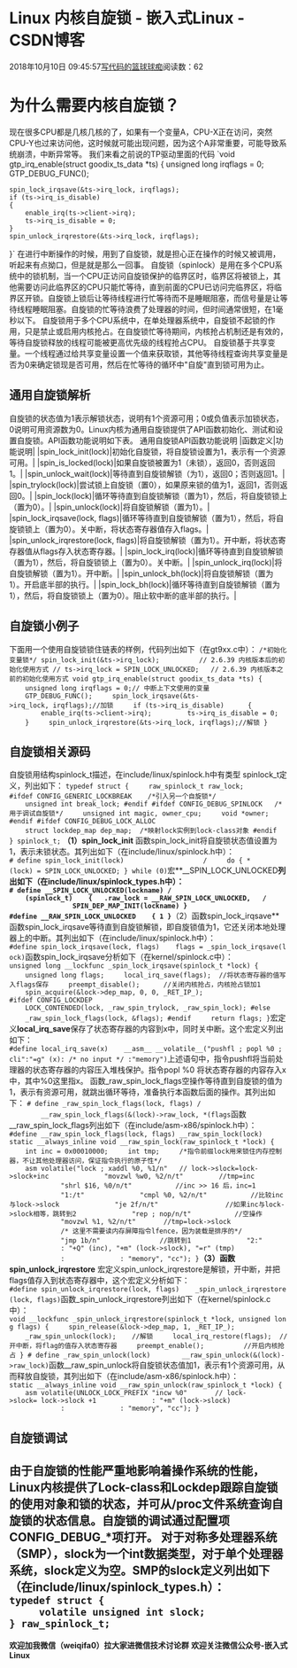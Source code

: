 
# Linux 内核自旋锁 - 嵌入式Linux - CSDN博客

2018年10月10日 09:45:57[写代码的篮球球痴](https://me.csdn.net/weiqifa0)阅读数：62



# 为什么需要内核自旋锁？
现在很多CPU都是几核几核的了，如果有一个变量A，CPU-X正在访问，突然CPU-Y也过来访问他，这时候就可能出现问题，因为这个A非常重要，可能导致系统崩溃，中断异常等。
我们来看之前说的TP驱动里面的代码
`void gtp_irq_enable(struct goodix_ts_data *ts)
{
    unsigned long irqflags = 0;
    GTP_DEBUG_FUNC();
    
    spin_lock_irqsave(&ts->irq_lock, irqflags);
    if (ts->irq_is_disable) 
    {
        enable_irq(ts->client->irq);
        ts->irq_is_disable = 0; 
    }
    spin_unlock_irqrestore(&ts->irq_lock, irqflags);
}`
在进行中断操作的时候，用到了自旋锁，就是担心正在操作的时候又被调用，听起来有点拗口，但是就是那么一回事。
自旋锁（spinlock）是用在多个CPU系统中的锁机制，当一个CPU正访问自旋锁保护的临界区时，临界区将被锁上，其他需要访问此临界区的CPU只能忙等待，直到前面的CPU已访问完临界区，将临界区开锁。自旋锁上锁后让等待线程进行忙等待而不是睡眠阻塞，而信号量是让等待线程睡眠阻塞。自旋锁的忙等待浪费了处理器的时间，但时间通常很短，在1毫秒以下。
自旋锁用于多个CPU系统中，在单处理器系统中，自旋锁不起锁的作用，只是禁止或启用内核抢占。在自旋锁忙等待期间，内核抢占机制还是有效的，等待自旋锁释放的线程可能被更高优先级的线程抢占CPU。
自旋锁基于共享变量。一个线程通过给共享变量设置一个值来获取锁，其他等待线程查询共享变量是否为0来确定锁现是否可用，然后在忙等待的循环中"自旋"直到锁可用为止。

## 通用自旋锁解析
自旋锁的状态值为1表示解锁状态，说明有1个资源可用；0或负值表示加锁状态，0说明可用资源数为0。Linux内核为通用自旋锁提供了API函数初始化、测试和设置自旋锁。API函数功能说明如下表。
通用自旋锁API函数功能说明
|函数定义|功能说明|
|spin_lock_init(lock)|初始化自旋锁，将自旋锁设置为1，表示有一个资源可用。|
|spin_is_locked(lock)|如果自旋锁被置为1（未锁），返回0，否则返回1。|
|spin_unlock_wait(lock)|等待直到自旋锁解锁（为1），返回0；否则返回1。|
|spin_trylock(lock)|尝试锁上自旋锁（置0），如果原来锁的值为1，返回1，否则返回0。|
|spin_lock(lock)|循环等待直到自旋锁解锁（置为1），然后，将自旋锁锁上（置为0）。|
|spin_unlock(lock)|将自旋锁解锁（置为1）。|
|spin_lock_irqsave(lock, flags)|循环等待直到自旋锁解锁（置为1），然后，将自旋锁锁上（置为0）。关中断，将状态寄存器值存入flags。|
|spin_unlock_irqrestore(lock, flags)|将自旋锁解锁（置为1）。开中断，将状态寄存器值从flags存入状态寄存器。|
|spin_lock_irq(lock)|循环等待直到自旋锁解锁（置为1），然后，将自旋锁锁上（置为0）。关中断。|
|spin_unlock_irq(lock)|将自旋锁解锁（置为1）。开中断。|
|spin_unlock_bh(lock)|将自旋锁解锁（置为1）。开启底半部的执行。|
|spin_lock_bh(lock)|循环等待直到自旋锁解锁（置为1），然后，将自旋锁锁上（置为0）。阻止软中断的底半部的执行。|

## 自旋锁小例子
下面用一个使用自旋锁锁住链表的样例，代码列出如下（在gt9xx.c中）：
`/*初始化变量锁*/
spin_lock_init(&ts->irq_lock);          // 2.6.39 内核版本后的初始化使用方式
// ts->irq_lock = SPIN_LOCK_UNLOCKED;   // 2.6.39 内核版本之前的初始化使用方式
void gtp_irq_enable(struct goodix_ts_data *ts)
{
    unsigned long irqflags = 0;// 中断上下文使用的变量
    GTP_DEBUG_FUNC();
    spin_lock_irqsave(&ts->irq_lock, irqflags);//加锁
    if (ts->irq_is_disable) 
    {
        enable_irq(ts->client->irq);
        ts->irq_is_disable = 0; 
    }
    spin_unlock_irqrestore(&ts->irq_lock, irqflags);//解锁
}`
## 自旋锁相关源码
自旋锁用结构spinlock_t描述，在include/linux/spinlock.h中有类型 spinlock_t定义，列出如下：
`typedef struct {
    raw_spinlock_t raw_lock;
#ifdef CONFIG_GENERIC_LOCKBREAK    /*引入另一个自旋锁*/
    unsigned int break_lock;
#endif
#ifdef CONFIG_DEBUG_SPINLOCK   /*用于调试自旋锁*/
    unsigned int magic, owner_cpu;
    void *owner;
#endif
#ifdef CONFIG_DEBUG_LOCK_ALLOC
    struct lockdep_map dep_map;  /*映射lock实例到lock-class对象
#endif
} spinlock_t;`
**（1）spin_lock_init**
函数spin_lock_init将自旋锁状态值设置为1，表示未锁状态。其列出如下（在include/linux/spinlock.h中）：
`# define spin_lock_init(lock)                    /
    do { *(lock) = SPIN_LOCK_UNLOCKED; } while (0)`宏**__SPIN_LOCK_UNLOCKED**列出如下（在include/linux/spinlock_types.h中）：
`# define __SPIN_LOCK_UNLOCKED(lockname) /
    (spinlock_t)    {   .raw_lock = __RAW_SPIN_LOCK_UNLOCKED,   /
                SPIN_DEP_MAP_INIT(lockname) }
#define __RAW_SPIN_LOCK_UNLOCKED    { 1 }`**（2）函数spin_lock_irqsave**
函数spin_lock_irqsave等待直到自旋锁解锁，即自旋锁值为1，它还关闭本地处理器上的中断。其列出如下（在include/linux/spinlock.h中）：
`#define spin_lock_irqsave(lock, flags)    flags = _spin_lock_irqsave(lock)`函数spin_lock_irqsave分析如下（在kernel/spinlock.c中）：
`unsigned long __lockfunc _spin_lock_irqsave(spinlock_t *lock)
{
    unsigned long flags;
    local_irq_save(flags);  //将状态寄存器的值写入flags保存
    preempt_disable();      //关闭内核抢占，内核抢占锁加1
    spin_acquire(&lock->dep_map, 0, 0, _RET_IP_);
#ifdef CONFIG_LOCKDEP
    LOCK_CONTENDED(lock, _raw_spin_trylock, _raw_spin_lock);
#else
    _raw_spin_lock_flags(lock, &flags);
#endif
    return flags;
}`宏定义**local_irq_save**保存了状态寄存器的内容到x中，同时关中断。这个宏定义列出如下：
`#define local_irq_save(x)    __asm__ __volatile__("pushfl ; popl %0 ; cli":"=g" (x): /* no input */ :"memory")`上述语句中，指令pushfl将当前处理器的状态寄存器的内容压入堆栈保护。指令popl %0 将状态寄存器的内容存入x中，其中%0这里指x。
函数_raw_spin_lock_flags空操作等待直到自旋锁的值为1，表示有资源可用，就跳出循环等待，准备执行本函数后面的操作。其列出如下：
`# define _raw_spin_lock_flags(lock, flags) /
        __raw_spin_lock_flags(&(lock)->raw_lock, *(flags`函数__raw_spin_lock_flags列出如下（在include/asm-x86/spinlock.h中）：
`#define __raw_spin_lock_flags(lock, flags) __raw_spin_lock(lock)
static __always_inline void __raw_spin_lock(raw_spinlock_t *lock)
{
    int inc = 0x00010000;
    int tmp;
    /*指令前缀lock用来锁住内存控制器，不让其他处理器访问，保证指令执行的原子性*/
    asm volatile("lock ; xaddl %0, %1/n"   // lock->slock=lock->slock+inc
             "movzwl %w0, %2/n/t"         //tmp=inc
             "shrl $16, %0/n/t"           //inc >> 16 后，inc=1
             "1:/t"
             "cmpl %0, %2/n/t"           //比较inc与lock->slock
             "je 2f/n/t"                 //如果inc与lock->slock相等，跳转到2
             "rep ; nop/n/t"           //空操作
             "movzwl %1, %2/n/t"       //tmp=lock->slock
             /* 这里不需要读内存屏障指令lfence，因为装载是排序的*/
             "jmp 1b/n"               //跳转到1
             "2:"
             : "+Q" (inc), "+m" (lock->slock), "=r" (tmp)
             :
             : "memory", "cc");
}`**（3）函数spin_unlock_irqrestore**
宏定义spin_unlock_irqrestore是解锁，开中断，并把flags值存入到状态寄存器中，这个宏定义分析如下：
`#define spin_unlock_irqrestore(lock, flags)    _spin_unlock_irqrestore(lock, flags)`函数_spin_unlock_irqrestore列出如下（在kernel/spinlock.c中）：
`void __lockfunc _spin_unlock_irqrestore(spinlock_t *lock, unsigned long flags)
{
    spin_release(&lock->dep_map, 1, _RET_IP_);
    _raw_spin_unlock(lock);    //解锁
    local_irq_restore(flags);  //开中断，将flag的值存入状态寄存器
    preempt_enable();          //开启内核抢占
}
# define _raw_spin_unlock(lock)        __raw_spin_unlock(&(lock)->raw_lock)`函数__raw_spin_unlock将自旋锁状态值加1，表示有1个资源可用，从而释放自旋锁，其列出如下（在include/asm-x86/spinlock.h中）：
`static __always_inline void __raw_spin_unlock(raw_spinlock_t *lock)
{
    asm volatile(UNLOCK_LOCK_PREFIX "incw %0"       // lock->slock= lock->slock +1
             : "+m" (lock->slock)
             :
             : "memory", "cc");
}`
## 自旋锁调试
由于自旋锁的性能严重地影响着操作系统的性能，Linux内核提供了Lock-class和Lockdep跟踪自旋锁的使用对象和锁的状态，并可从/proc文件系统查询自旋锁的状态信息。自旋锁的调试通过配置项CONFIG_DEBUG_*项打开。
对于对称多处理器系统（SMP），slock为一个int数据类型，对于单个处理器系统，slock定义为空。SMP的slock定义列出如下（在include/linux/spinlock_types.h）：
`typedef struct {    
     volatile unsigned int slock;
} raw_spinlock_t;`
---
**欢迎加我微信（weiqifa0）拉大家进微信技术讨论群**
**欢迎关注微信公众号-嵌入式Linux**
​

